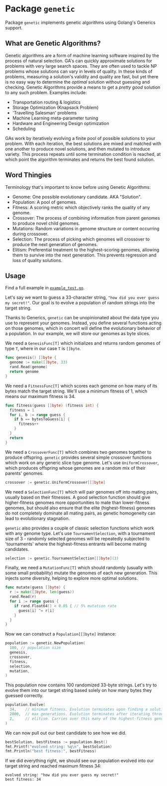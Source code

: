 # Package `genetic`

Package `genetic` implements genetic algorithms using Golang's Generics support.

## What are Genetic Algorithms?

Genetic algorithms are a form of machine learning software inspired by the process of natural selection. GA's can quickly approximate solutions for problems with very large search spaces. They are often used to tackle NP problems whose solutions can vary in levels of quality. In these kinds of problems, measuring a solution's validity and quality are fast, but yet there is no easy way to determine the _optimal_ solution without guessing and checking. Genetic Algorithms provide a means to get a _pretty good_ solution to any such problem. Examples include:

- Transportation routing & logistics
- Storage Optimization (Knapsack Problem)
- 'Travelling Salesman' problems
- Machine Learning meta-parameter tuning
- Hardware and Engineering Design optimization
- Scheduling

GAs work by iteratively evolving a finite pool of possible solutions to your problem. With each iteration, the best solutions are mixed and matched with one another to produce novel solutions, and then mutated to introduce variety. This process repeats until some termination condition is reached, at which point the algorithm terminates and returns the best found solution.

## Word Thingies

Terminology that's important to know before using Genetic Algorithms:

- Genome: One possible evolutionary candidate. AKA "Solution".
- Population: A pool of genomes.
- Fitness: A scoring metric which objectively ranks the quality of any genome.
- Crossover: The process of combining information from parent genomes to produce novel child genomes.
- Mutations: Random variations in genome structure or content occurring during crossover.
- Selection: The process of picking which genomes will crossover to produce the next generation of genomes.
- Elitism: Preferential treatment to the highest-scoring genomes, allowing them to survive into the next generation. This prevents regression and loss of quality solutions.

## Usage

Find a full example in [`example_test.go`](./example_test.go).

Let's say we want to guess a 33-character string, `"how did you ever guess my secret!"`. Our goal is to evolve a population of random strings into the target string.

Thanks to Generics, `genetic` can be unopinionated about the data type you use to represent your genomes. Instead, you define several functions acting on those genomes, which in concert will define the evolutionary behavior of a population. In our example, we will store our genomes as byte slices.

We need a `GenesisFunc[T]` which initializes and returns random genomes of type `T`, where in our case `T` is `[]byte`.

```go
func genesis() []byte {
  genome := make([]byte, 33)
  rand.Read(genome)
  return genome
}
```

We need a `FitnessFunc[T]` which scores each genome on how many of its bytes match the target string. We'll use a minimum fitness of 1, which means our maximum fitness is 34.

```go
func fitness(guess []byte) (fitness int) {
  fitness = 1
  for i, b := range guess {
    if b == bytesToGuess[i] {
      fitness++
    }
  }
  return
}
```

We need a `CrossoverFunc[T]` which combines two genomes together to produce offspring. `genetic` provides several simple crossover functions which work on any generic slice type genome. Let's use `UniformCrossover`, which produces offspring whose genomes are a random mix of their parents' genomes.

```go
crossover := genetic.UniformCrossover[[]byte]
```

We need a `SelectionFunc[T]` which will pair genomes off into mating pairs, usually based on their fitnesses. A good selection function should give higher-fitness genomes more opportunities to mate than lower-fitness genomes, but should also ensure that the elite (highest-fitness) genomes do not completely dominate all mating pairs, as genetic homogeneity can lead to evolutionary stagnation.

`genetic` also provides a couple of classic selection functions which work with any genome type. Let's use `TournamentSelection`, with a tournament size of 3 - randomly selected genomes will be repeatedly subjected to 'tournaments' where the highest-fitness entrants will become mating candidates.

```go
selection := genetic.TournamentSelection[[]byte](3)
```

Finally, we need a `MutationFunc[T]` which should randomly (usually with some small probability) mutate the genomes of each new generation. This injects some diversity, helping to explore more optimal solutions.

```go
func mutate(guess []byte) {
  r := make([]byte, len(guess))
  rand.Read(r)
  for i := range guess {
    if rand.Float64() < 0.05 { // 5% mutation rate
      guess[i] ^= r[i]
    }
  }
}
```

Now we can construct a `Population[[]byte]` instance:

```go
population := genetic.NewPopulation(
  100, // population size
  genesis,
  crossover,
  fitness,
  selection,
  mutation,
)
```

This population now contains 100 randomized 33-byte strings. Let's try to evolve them into our target string based solely on how many bytes they guessed correctly.

```go
population.Evolve(
  34,    // minimum fitness. Evolution terminates upon finding a solution with this fitness or higher.
  2000,  // max generations. Evolution terminates after iterating through this many generations.
  2,     // elitism. Carries over this many of the highest-fitness genomes from each previous generation into the next.
)
```

We can now pull out our best candidate to see how we did.

```go
bestSolution, bestFitness := population.Best()
fmt.Printf("evolved string: %q\n", bestSolution)
fmt.Println("best fitness:", bestFitness)
```

If we did everything right, we should see our population evolved into our target string and reached maximum fitness 34:

```
evolved string: "how did you ever guess my secret!"
best fitness: 34
```
